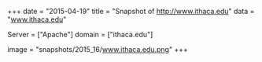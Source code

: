 
+++
date = "2015-04-19"
title = "Snapshot of http://www.ithaca.edu"
data = "www.ithaca.edu"

Server = ["Apache"]
domain = ["ithaca.edu"]

  image = "snapshots/2015_16/www.ithaca.edu.png"
+++
#
